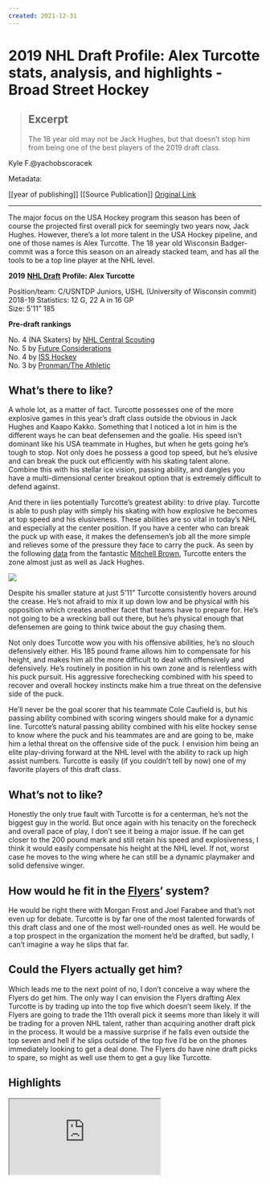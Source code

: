 ```yaml
---
created: 2021-12-31
---
```


# 2019 NHL Draft Profile: Alex Turcotte stats, analysis, and highlights - Broad Street Hockey

> ## Excerpt
> The 18 year old may not be Jack Hughes, but that doesn’t stop him from being one of the best players of the 2019 draft class.

Kyle F.@yachobscoracek

Metadata: 

[[year of publishing]]
[[Source Publication]]
[Original Link](https://www.broadstreethockey.com/2019/6/12/18661726/alex-turcotte-draft-profile-stats-analysis-analytics-highlights-2019-nhl-draft)

---
The major focus on the USA Hockey program this season has been of course the projected first overall pick for seemingly two years now, Jack Hughes. However, there’s a lot more talent in the USA Hockey pipeline, and one of those names is Alex Turcotte. The 18 year old Wisconsin Badger-commit was a force this season on an already stacked team, and has all the tools to be a top line player at the NHL level.

**2019** [**NHL Draft**](http://www.sbnation.com/nhl-draft) **Profile: Alex Turcotte**

Position/team: C/USNTDP Juniors, USHL (University of Wisconsin commit)  
2018-19 Statistics: 12 G, 22 A in 16 GP  
Size: 5’11” 185

**Pre-draft rankings**

No. 4 (NA Skaters) by [NHL Central Scouting](http://www.nhl.com/ice/draftprospectbrowse.htm)  
No. 5 by [Future Considerations](https://futureconsiderations.ca/top-rankings-2019/)  
No. 4 by [ISS Hockey](https://www.isshockey.com/iss-hockey-releases-iss-top-31-for-june-rankings-of-the-top-prospects-for-the-2019-nhl-draft/)  
No. 3 by [Pronman/The Athletic](https://go.redirectingat.com/?id=66960X1516590&xs=1&url=https://theathletic.com/970746/2019/05/21/pronmans-2019-nhl-draft-board-top-107-prospects/&referrer=sbnation.com&sref=https://www.broadstreethockey.com/2019/6/12/18661726/alex-turcotte-draft-profile-stats-analysis-analytics-highlights-2019-nhl-draft&xcust=___sb__p_18425767__t_w__d_D)

## What’s there to like?

A whole lot, as a matter of fact. Turcotte possesses one of the more explosive games in this year’s draft class outside the obvious in Jack Hughes and Kaapo Kakko. Something that I noticed a lot in him is the different ways he can beat defensemen and the goalie. His speed isn’t dominant like his USA teammate in Hughes, but when he gets going he’s tough to stop. Not only does he possess a good top speed, but he’s elusive and can break the puck out efficiently with his skating talent alone. Combine this with his stellar ice vision, passing ability, and dangles you have a multi-dimensional center breakout option that is extremely difficult to defend against.

And there in lies potentially Turcotte’s greatest ability: to drive play. Turcotte is able to push play with simply his skating with how explosive he becomes at top speed and his elusiveness. These abilities are so vital in today’s NHL and especially at the center position. If you have a center who can break the puck up with ease, it makes the defensemen’s job all the more simple and relieves some of the pressure they face to carry the puck. As seen by the following [data](https://public.tableau.com/profile/mitchell.brown1648#!/vizhome/CHLComparison/Dashboard3) from the fantastic [Mitchell Brown](https://twitter.com/mitchlbrown?lang=en), Turcotte enters the zone almost just as well as Jack Hughes.

 ![](https://cdn.vox-cdn.com/thumbor/AV-zEKNgTA2oLT07Fbdg7NidBK4=/0x0:966x434/1200x0/filters:focal(0x0:966x434):no_upscale()/cdn.vox-cdn.com/uploads/chorus_asset/file/16334230/Screenshot_2019_06_11_at_6.51.03_PM.png) 

Despite his smaller stature at just 5’11” Turcotte consistently hovers around the crease. He’s not afraid to mix it up down low and be physical with his opposition which creates another facet that teams have to prepare for. He’s not going to be a wrecking ball out there, but he’s physical enough that defensemen are going to think twice about the guy chasing them.

Not only does Turcotte wow you with his offensive abilities, he’s no slouch defensively either. His 185 pound frame allows him to compensate for his height, and makes him all the more difficult to deal with offensively and defensively. He’s routinely in position in his own zone and is relentless with his puck pursuit. His aggressive forechecking combined with his speed to recover and overall hockey instincts make him a true threat on the defensive side of the puck.

He’ll never be the goal scorer that his teammate Cole Caufield is, but his passing ability combined with scoring wingers should make for a dynamic line. Turcotte’s natural passing ability combined with his elite hockey sense to know where the puck and his teammates are and are going to be, make him a lethal threat on the offensive side of the puck. I envision him being an elite play-driving forward at the NHL level with the ability to rack up high assist numbers. Turcotte is easily (if you couldn’t tell by now) one of my favorite players of this draft class.

## What’s not to like?

Honestly the only true fault with Turcotte is for a centerman, he’s not the biggest guy in the world. But once again with his tenacity on the forecheck and overall pace of play, I don’t see it being a major issue. If he can get closer to the 200 pound mark and still retain his speed and explosiveness, I think it would easily compensate his height at the NHL level. If not, worst case he moves to the wing where he can still be a dynamic playmaker and solid defensive winger.

## How would he fit in the [Flyers](https://www.broadstreethockey.com/)’ system?

He would be right there with Morgan Frost and Joel Farabee and that’s not even up for debate. Turcotte is by far one of the most talented forwards of this draft class and one of the most well-rounded ones as well. He would be a top prospect in the organization the moment he’d be drafted, but sadly, I can’t imagine a way he slips that far.

## Could the Flyers actually get him?

Which leads me to the next point of no, I don’t conceive a way where the Flyers do get him. The only way I can envision the Flyers drafting Alex Turcotte is by trading up into the top five which doesn’t seem likely. If the Flyers are going to trade the 11th overall pick it seems more than likely it will be trading for a proven NHL talent, rather than acquiring another draft pick in the process. It would be a massive surprise if he falls even outside the top seven and hell if he slips outside of the top five I’d be on the phones immediately looking to get a deal done. The Flyers do have nine draft picks to spare, so might as well use them to get a guy like Turcotte.

## Highlights

<iframe src="https://www.youtube.com/embed/LX-OUssDzyI?rel=0" allowfullscreen="" scrolling="no" allow="autoplay; encrypted-media"></iframe>
